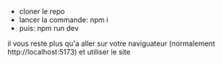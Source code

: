 - cloner le repo
- lancer la commande: npm i 
- puis: npm run dev

il vous reste plus qu'a aller sur votre naviguateur (normalement http://localhost:5173) et utiliser le site
